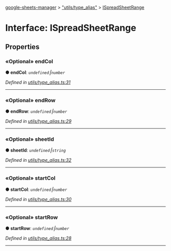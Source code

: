 [google-sheets-manager](../README.md) > ["utils/type_alias"](../modules/_utils_type_alias_.md) > [ISpreadSheetRange](../interfaces/_utils_type_alias_.ispreadsheetrange.md)



# Interface: ISpreadSheetRange


## Properties
<a id="endcol"></a>

### «Optional» endCol

**●  endCol**:  *`undefined`⎮`number`* 

*Defined in [utils/type_alias.ts:31](https://github.com/AbdelrahmanRamadan/google-sheets-manager/blob/7221d95/src/utils/type_alias.ts#L31)*





___

<a id="endrow"></a>

### «Optional» endRow

**●  endRow**:  *`undefined`⎮`number`* 

*Defined in [utils/type_alias.ts:29](https://github.com/AbdelrahmanRamadan/google-sheets-manager/blob/7221d95/src/utils/type_alias.ts#L29)*





___

<a id="sheetid"></a>

### «Optional» sheetId

**●  sheetId**:  *`undefined`⎮`string`* 

*Defined in [utils/type_alias.ts:32](https://github.com/AbdelrahmanRamadan/google-sheets-manager/blob/7221d95/src/utils/type_alias.ts#L32)*





___

<a id="startcol"></a>

### «Optional» startCol

**●  startCol**:  *`undefined`⎮`number`* 

*Defined in [utils/type_alias.ts:30](https://github.com/AbdelrahmanRamadan/google-sheets-manager/blob/7221d95/src/utils/type_alias.ts#L30)*





___

<a id="startrow"></a>

### «Optional» startRow

**●  startRow**:  *`undefined`⎮`number`* 

*Defined in [utils/type_alias.ts:28](https://github.com/AbdelrahmanRamadan/google-sheets-manager/blob/7221d95/src/utils/type_alias.ts#L28)*





___



